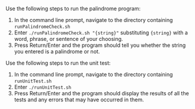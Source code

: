 Use the following steps to run the palindrome program:

1. In the command line prompt, navigate to the directory containing `runPalindromeCheck.sh`
2. Enter `./runPalindromeCheck.sh "{string}"` substituting `{string}` with a word, phrase, or sentence of your choosing.
3. Press Return/Enter and the program should tell you whether the string you entered is a palindrome or not.


Use the following steps to run the unit test:

1. In the command line prompt, navigate to the directory containing `runUnitTest.sh`
2. Enter `./runUnitTest.sh`
3. Press Return/Enter and the program should display the results of all the tests and any errors that may have occurred in them.